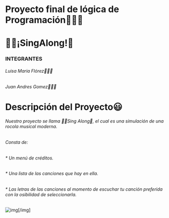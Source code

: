 # Proyecto final de lógica de Programación🧑🏻‍🎓
# 🧑‍🎤¡SingAlong!🎼
### INTEGRANTES
###### Luisa Maria Flórez👩🏻‍💻
###### Juan Andres Gomez🧑🏻‍💻

# Descripción del Proyecto😃 
###### Nuestro proyecto se llama 🧑‍🎤Sing Along🎼, el cual es una simulación de una rocola musical moderna.
###### Consta de: 
###### * Un menú de créditos.
###### * Una lista de las canciones que hay en ella. 
###### * Las letras de las canciones al momento de escuchar tu canción preferida con la osibilidad de seleccionarla. 

![img](https://i.imgur.com/eqkxG5q.png)[/img]
